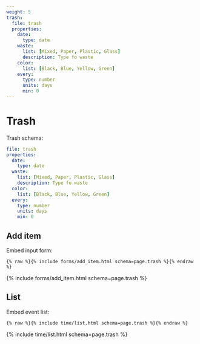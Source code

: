```yaml
---
weight: 5
trash:
  file: trash
  properties:
    date:
      type: date
    waste:
      list: [Mixed, Paper, Plastic, Glass]
      description: Type fo waste
    color:
      list: [Black, Blue, Yellow, Green]
    every:
      type: number
      units: days
      min: 0
---
```


# Trash

Trash schema:

```yml
file: trash
properties:
  date:
    type: date
  waste:
    list: [Mixed, Paper, Plastic, Glass]
    description: Type fo waste
  color:
    list: [Black, Blue, Yellow, Green]
  every:
    type: number
    units: days
    min: 0
```

## Add item

Embed input form:

```liquid
{% raw %}{% include forms/add_item.html schema=page.trash %}{% endraw %}
```

{% include forms/add_item.html schema=page.trash %}

## List

Embed event list:

```liquid
{% raw %}{% include time/list.html schema=page.trash %}{% endraw %}
```

{% include time/list.html schema=page.trash %}
